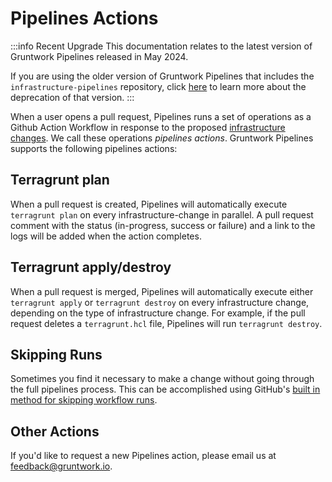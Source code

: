 # Pipelines Actions

:::info Recent Upgrade
This documentation relates to the latest version of Gruntwork Pipelines released in May 2024.

If you are using the older version of Gruntwork Pipelines that includes the `infrastructure-pipelines` repository, click [here](../../infrastructure-pipelines/overview/deprecation.md) to learn more about the deprecation of that version.
:::

When a user opens a pull request, Pipelines runs a set of operations as a Github Action Workflow in response to the proposed [infrastructure changes](../overview/#infrastructure-change). We call these operations _pipelines actions_. Gruntwork Pipelines supports the following pipelines actions:

## Terragrunt plan

When a pull request is created, Pipelines will automatically execute `terragrunt plan` on every infrastructure-change in parallel. A pull request comment with the status (in-progress, success or failure) and a link to the logs will be added when the action completes.

## Terragrunt apply/destroy

When a pull request is merged, Pipelines will automatically execute either `terragrunt apply` or `terragrunt destroy` on every infrastructure change, depending on the type of infrastructure change. For example, if the pull request deletes a `terragrunt.hcl` file, Pipelines will run `terragrunt destroy`.

## Skipping Runs

Sometimes you find it necessary to make a change without going through the full pipelines process. This can be accomplished using GitHub's [built in method for skipping workflow runs](https://docs.github.com/en/actions/managing-workflow-runs-and-deployments/managing-workflow-runs/skipping-workflow-runs).

## Other Actions

If you'd like to request a new Pipelines action, please email us at <feedback@gruntwork.io>.
